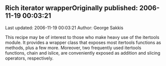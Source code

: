 ## Rich iterator wrapperOriginally published: 2006-11-19 00:03:21 
Last updated: 2006-11-19 00:03:21 
Author: George Sakkis 
 
This recipe may be of interest to those who make heavy use of the itertools module. It provides a wrapper class that exposes most itertools functions as methods, plus a few more. Moreover, two frequently used itertools functions, chain and islice, are conveniently exposed as addition and slicing operators, respectively.